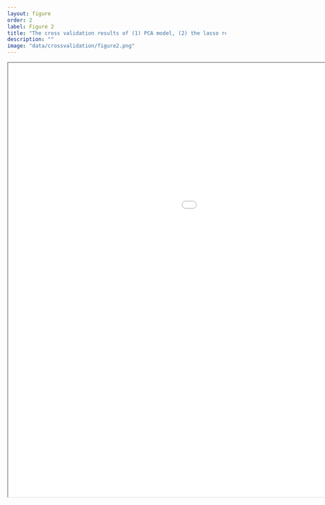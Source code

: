 ```yaml
---
layout: figure
order: 2
label: Figure 2
title: "The cross validation results of (1) PCA model, (2) the lasso regression, and (3) shrinkage for the lasso."
description: ""
image: "data/crossvalidation/figure2.png"
---
```

<iframe src="{{ site.baseurl }}/data/crossvalidation/figure2.png" width="1400" height="1000" allowfullscreen></iframe>
